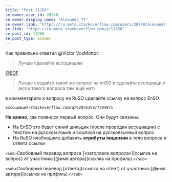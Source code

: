 ```yaml
---
title: "Post 11268"
se.owner.user_id: 28748
se.owner.display_name: "Alexandr_TT"
se.owner.link: "https://ru.meta.stackoverflow.com/users/28748/alexandr-tt"
se.link: "https://ru.meta.stackoverflow.com/a/11268"
se.post_id: 11268
se.post_type: answer
---
```

<p>Как правильно ответил @Victor VosMottor:</p>
<blockquote>
<p>Лучше сделайте ассоциацию</p>
</blockquote>
<p><a href="https://ru.meta.stackoverflow.com/questions/11266/%D0%A1%D1%82%D0%BE%D0%B8%D1%82-%D0%BB%D0%B8-%D0%B4%D0%BE%D0%B1%D0%B0%D0%B2%D0%BB%D1%8F%D1%82%D1%8C-%D0%BA-%D0%BE%D1%82%D0%B2%D0%B5%D1%82%D0%B0%D0%BC-%D0%B8-%D0%B2%D0%BE%D0%BF%D1%80%D0%BE%D1%81%D0%B0%D0%BC-ru-so-%D0%B7%D0%B0%D0%B3%D0%BE%D0%BB%D0%BE%D0%B2%D0%BE%D0%BA-summary-%D0%BD%D0%B0-%D0%B0%D0%BD%D0%B3%D0%BB%D0%B8%D0%B9%D1%81%D0%BA%D0%BE%D0%BC-%D1%8F%D0%B7/11268#comment48084_11266">@EOF</a></p>
<blockquote>
<p>Лучше создайте такой же вопрос на enSO и сделайте ассоциацию (если
такого вопроса там ещё нет)</p>
</blockquote>
<p>в комментариях к вопросу на RuSO сделайте ссылку на вопрос EnSO</p>
<p><code>ассоциация:stackoverflow.com/q/62076359/7394871</code></p>
<p><strong>Не важно</strong>, где появился первый вопрос. Они будут связаны.</p>
<ul>
<li>На EnSO это будет синий шильдик (после проводки ассоциации) с текстом на русском языке и ссылкой на  русскоязычный вопрос</li>
<li>На RuSO  необходимо добавить <strong>атрибуты лицензии</strong> в тело вопроса и
ответа ссылки</li>
</ul>
<p><code>&lt;sub&gt;</code>Свободный перевод вопроса [«заголовок вопроса»](ссылка на вопрос) от участника  [@имя автора](ссылка на профиль).<code>&lt;/sub&gt;</code></p>
<p><code>&lt;sub&gt;</code>Свободный перевод  [ответа](ссылка на ответ) от участника  [@имя автора](ссылка на профиль).<code>&lt;/sub&gt;</code></p>
